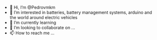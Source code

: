 - 👋 Hi, I’m @Pedrovmkm
- 👀 I’m interested in batteries, battery management systems, arduino and the world around electric vehicles
- 🌱 I’m currently learning 
- 💞️ I’m looking to collaborate on ...
- 📫 How to reach me ...

<!---
Pedrovmkm/Pedrovmkm is a ✨ special ✨ repository because its `README.md` (this file) appears on your GitHub profile.
You can click the Preview link to take a look at your changes.
--->
